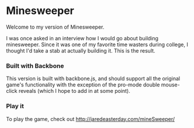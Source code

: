 # Minesweeper

Welcome to my version of Minesweeper.

I was once asked in an interview how I would go about building minesweeper. Since it was one of my favorite time wasters during college, I thought I'd take a stab at actually building it. This is the result.

### Built with Backbone

This version is built with backbone.js, and should support all the original game's functionality with the exception of the pro-mode double mouse-click reveals (which I hope to add in at some point).

### Play it

To play the game, check out http://jaredeasterday.com/mineSweeper/
